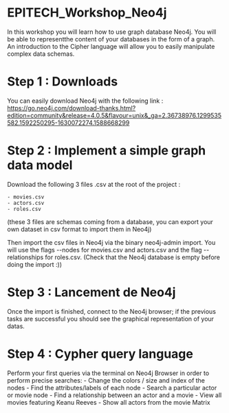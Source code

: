 # EPITECH_Workshop_Neo4j

In this workshop you will learn how to use graph database Neo4j. You will be able to representthe content of your databases in the form of a graph.
An introduction to the Cipher language will allow you to easily manipulate complex data schemas.

# Step 1 : Downloads

You can easily download Neo4j with the following link : https://go.neo4j.com/download-thanks.html?edition=community&release=4.0.5&flavour=unix&_ga=2.36738976.1299535582.1592250295-1630072274.1588668299

# Step 2 : Implement a simple graph data model

Download the following 3 files .csv at the root of the project :

    - movies.csv
    - actors.csv
    - roles.csv
    
(these 3 files are schemas coming from a database, you can export your own dataset in csv format to import them in Neo4j)

Then import the csv files in Neo4j via the binary neo4j-admin import.
You will use the flags --nodes for movies.csv and actors.csv and the flag --relationships for roles.csv.
(Check that the Neo4j database is empty before doing the import :))

# Step 3 : Lancement de Neo4j

Once the import is finished, connect to the Neo4j browser; if the previous tasks are successful you should see the graphical representation of your datas.

# Step 4 : Cypher query language

Perform your first queries via the terminal on Neo4j Browser in order to perform precise searches: 
    - Change the colors / size and index of the nodes
    - Find the attributes/labels of each node
    - Search a particular actor or movie node
    - Find a relationship between an actor and a movie
    - View all movies featuring Keanu Reeves
    - Show all actors from the movie Matrix
 
